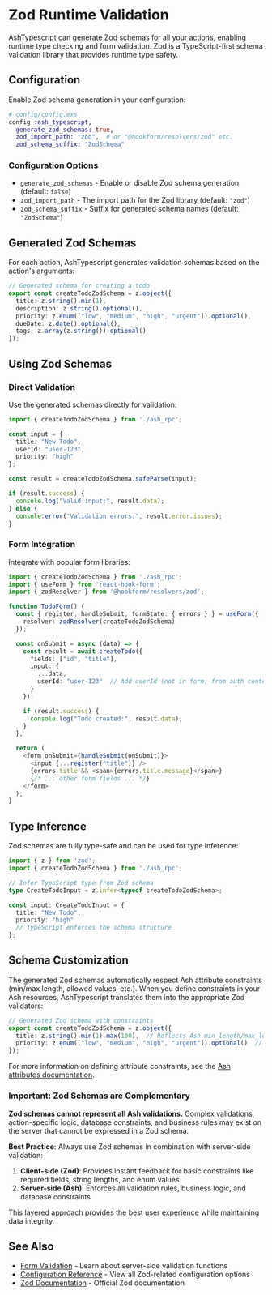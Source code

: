 <!--
SPDX-FileCopyrightText: 2025 Torkild G. Kjevik
SPDX-FileCopyrightText: 2025 ash_typescript contributors <https://github.com/ash-project/ash_typescript/graphs.contributors>

SPDX-License-Identifier: MIT
-->

# Zod Runtime Validation

AshTypescript can generate Zod schemas for all your actions, enabling runtime type checking and form validation. Zod is a TypeScript-first schema validation library that provides runtime type safety.

## Configuration

Enable Zod schema generation in your configuration:

```elixir
# config/config.exs
config :ash_typescript,
  generate_zod_schemas: true,
  zod_import_path: "zod",  # or "@hookform/resolvers/zod" etc.
  zod_schema_suffix: "ZodSchema"
```

### Configuration Options

- `generate_zod_schemas` - Enable or disable Zod schema generation (default: `false`)
- `zod_import_path` - The import path for the Zod library (default: `"zod"`)
- `zod_schema_suffix` - Suffix for generated schema names (default: `"ZodSchema"`)

## Generated Zod Schemas

For each action, AshTypescript generates validation schemas based on the action's arguments:

```typescript
// Generated schema for creating a todo
export const createTodoZodSchema = z.object({
  title: z.string().min(1),
  description: z.string().optional(),
  priority: z.enum(["low", "medium", "high", "urgent"]).optional(),
  dueDate: z.date().optional(),
  tags: z.array(z.string()).optional()
});
```

## Using Zod Schemas

### Direct Validation

Use the generated schemas directly for validation:

```typescript
import { createTodoZodSchema } from './ash_rpc';

const input = {
  title: "New Todo",
  userId: "user-123",
  priority: "high"
};

const result = createTodoZodSchema.safeParse(input);

if (result.success) {
  console.log("Valid input:", result.data);
} else {
  console.error("Validation errors:", result.error.issues);
}
```

### Form Integration

Integrate with popular form libraries:

```typescript
import { createTodoZodSchema } from './ash_rpc';
import { useForm } from 'react-hook-form';
import { zodResolver } from '@hookform/resolvers/zod';

function TodoForm() {
  const { register, handleSubmit, formState: { errors } } = useForm({
    resolver: zodResolver(createTodoZodSchema)
  });

  const onSubmit = async (data) => {
    const result = await createTodo({
      fields: ["id", "title"],
      input: {
        ...data,
        userId: "user-123"  // Add userId (not in form, from auth context)
      }
    });

    if (result.success) {
      console.log("Todo created:", result.data);
    }
  };

  return (
    <form onSubmit={handleSubmit(onSubmit)}>
      <input {...register("title")} />
      {errors.title && <span>{errors.title.message}</span>}
      {/* ... other form fields ... */}
    </form>
  );
}
```

## Type Inference

Zod schemas are fully type-safe and can be used for type inference:

```typescript
import { z } from 'zod';
import { createTodoZodSchema } from './ash_rpc';

// Infer TypeScript type from Zod schema
type CreateTodoInput = z.infer<typeof createTodoZodSchema>;

const input: CreateTodoInput = {
  title: "New Todo",
  priority: "high"
  // TypeScript enforces the schema structure
};
```

## Schema Customization

The generated Zod schemas automatically respect Ash attribute constraints (min/max length, allowed values, etc.). When you define constraints in your Ash resources, AshTypescript translates them into the appropriate Zod validators:

```typescript
// Generated Zod schema with constraints
export const createTodoZodSchema = z.object({
  title: z.string().min(1).max(100),  // Reflects Ash min_length/max_length constraints
  priority: z.enum(["low", "medium", "high", "urgent"]).optional()  // Reflects Ash one_of constraint
});
```

For more information on defining attribute constraints, see the [Ash attributes documentation](https://hexdocs.pm/ash/Ash.Resource.Dsl.html#attributes).

### Important: Zod Schemas are Complementary

**Zod schemas cannot represent all Ash validations.** Complex validations, action-specific logic, database constraints, and business rules may exist on the server that cannot be expressed in a Zod schema.

**Best Practice**: Always use Zod schemas in combination with server-side validation:

1. **Client-side (Zod)**: Provides instant feedback for basic constraints like required fields, string lengths, and enum values
2. **Server-side (Ash)**: Enforces all validation rules, business logic, and database constraints

This layered approach provides the best user experience while maintaining data integrity.

## See Also

- [Form Validation](form-validation.md) - Learn about server-side validation functions
- [Configuration Reference](../reference/configuration.md) - View all Zod-related configuration options
- [Zod Documentation](https://zod.dev/) - Official Zod documentation
